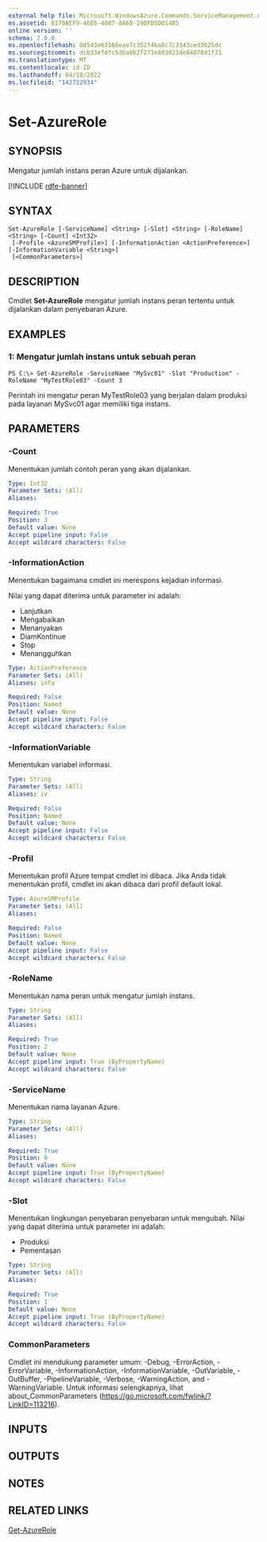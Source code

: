 ```yaml
---
external help file: Microsoft.WindowsAzure.Commands.ServiceManagement.dll-Help.xml
ms.assetid: 8170AEF9-46E6-4087-8A68-29DFD5D014B5
online version: ''
schema: 2.0.0
ms.openlocfilehash: 0d543e63166eae7c352f4ba8c7c3343ced3625dc
ms.sourcegitcommit: dcb33efdfc53ba0b2f271e883021de84878d1f31
ms.translationtype: MT
ms.contentlocale: id-ID
ms.lasthandoff: 04/18/2022
ms.locfileid: "142722934"
---
```

# Set-AzureRole

## SYNOPSIS
Mengatur jumlah instans peran Azure untuk dijalankan.

[!INCLUDE [rdfe-banner](../../includes/rdfe-banner.md)]

## SYNTAX

```
Set-AzureRole [-ServiceName] <String> [-Slot] <String> [-RoleName] <String> [-Count] <Int32>
 [-Profile <AzureSMProfile>] [-InformationAction <ActionPreference>] [-InformationVariable <String>]
 [<CommonParameters>]
```

## DESCRIPTION
Cmdlet **Set-AzureRole** mengatur jumlah instans peran tertentu untuk dijalankan dalam penyebaran Azure.

## EXAMPLES

### 1: Mengatur jumlah instans untuk sebuah peran
```
PS C:\> Set-AzureRole -ServiceName "MySvc01" -Slot "Production" -RoleName "MyTestRole03" -Count 3
```

Perintah ini mengatur peran MyTestRole03 yang berjalan dalam produksi pada layanan MySvc01 agar memiliki tiga instans.

## PARAMETERS

### -Count
Menentukan jumlah contoh peran yang akan dijalankan.

```yaml
Type: Int32
Parameter Sets: (All)
Aliases: 

Required: True
Position: 3
Default value: None
Accept pipeline input: False
Accept wildcard characters: False
```

### -InformationAction
Menentukan bagaimana cmdlet ini merespons kejadian informasi.

Nilai yang dapat diterima untuk parameter ini adalah:

- Lanjutkan
- Mengabaikan
- Menanyakan
- DiamKontinue
- Stop
- Menangguhkan

```yaml
Type: ActionPreference
Parameter Sets: (All)
Aliases: infa

Required: False
Position: Named
Default value: None
Accept pipeline input: False
Accept wildcard characters: False
```

### -InformationVariable
Menentukan variabel informasi.

```yaml
Type: String
Parameter Sets: (All)
Aliases: iv

Required: False
Position: Named
Default value: None
Accept pipeline input: False
Accept wildcard characters: False
```

### -Profil
Menentukan profil Azure tempat cmdlet ini dibaca.
Jika Anda tidak menentukan profil, cmdlet ini akan dibaca dari profil default lokal.

```yaml
Type: AzureSMProfile
Parameter Sets: (All)
Aliases: 

Required: False
Position: Named
Default value: None
Accept pipeline input: False
Accept wildcard characters: False
```

### -RoleName
Menentukan nama peran untuk mengatur jumlah instans.

```yaml
Type: String
Parameter Sets: (All)
Aliases: 

Required: True
Position: 2
Default value: None
Accept pipeline input: True (ByPropertyName)
Accept wildcard characters: False
```

### -ServiceName
Menentukan nama layanan Azure.

```yaml
Type: String
Parameter Sets: (All)
Aliases: 

Required: True
Position: 0
Default value: None
Accept pipeline input: True (ByPropertyName)
Accept wildcard characters: False
```

### -Slot
Menentukan lingkungan penyebaran penyebaran untuk mengubah.
Nilai yang dapat diterima untuk parameter ini adalah:

- Produksi
- Pementasan

```yaml
Type: String
Parameter Sets: (All)
Aliases: 

Required: True
Position: 1
Default value: None
Accept pipeline input: True (ByPropertyName)
Accept wildcard characters: False
```

### CommonParameters
Cmdlet ini mendukung parameter umum: -Debug, -ErrorAction, -ErrorVariable, -InformationAction, -InformationVariable, -OutVariable, -OutBuffer, -PipelineVariable, -Verbose, -WarningAction, and -WarningVariable. Untuk informasi selengkapnya, lihat about_CommonParameters (https://go.microsoft.com/fwlink/?LinkID=113216).

## INPUTS

## OUTPUTS

## NOTES

## RELATED LINKS

[Get-AzureRole](./Get-AzureRole.md)


